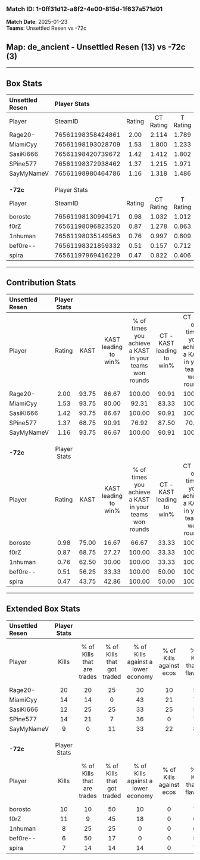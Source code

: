 ### Match ID: 1-0ff31d12-a8f2-4e00-815d-1f637a571d01  
**Match Date**: 2025-01-23  
**Teams**: Unsettled Resen vs -72c  

## **Map**: de_ancient - Unsettled Resen (13) vs -72c (3)  
---  

## Box Stats  

| **Unsettled Resen** | Player Stats      |        |           |          |       |       |       |         |        |      |     |
| :- | :- | :-: | :-: | :-: | :-: | :-: | :-: | :-: | :-: | :-: | :-: |
| Player              | SteamID           | Rating | CT Rating | T Rating | KAST  |  ADR  | Kills | Assists | Deaths | K/D  | HS% |
| Rage20-             | 76561198358424861 |  2.00  |   2.114   |  1.789   | 93.75 | 107.5 |  20   |    4    |   6    | 3.33 | 65  |
| MiamiCyy            | 76561198193028709 |  1.53  |   1.800   |  1.233   | 93.75 | 91.2  |  14   |    5    |   9    | 1.56 | 50  |
| SasiKi666           | 76561198420739672 |  1.42  |   1.412   |  1.802   | 93.75 | 99.9  |  12   |    7    |   10   | 1.20 | 75  |
| SPine577            | 76561198372938462 |  1.37  |   1.215   |  1.971   | 68.75 | 89.1  |  14   |    5    |   8    | 1.75 | 50  |
| SayMyNameV          | 76561198980464786 |  1.16  |   1.318   |  1.486   | 93.75 | 62.6  |   9   |    4    |   9    | 1.00 | 33  |
|                     |                   |        |           |          |       |       |       |         |        |      |     |
|                     |                   |        |           |          |       |       |       |         |        |      |     |
|                     |                   |        |           |          |       |       |       |         |        |      |     |
| **-72c**            | Player Stats      |        |           |          |       |       |       |         |        |      |     |
| Player              | SteamID           | Rating | CT Rating | T Rating | KAST  |  ADR  | Kills | Assists | Deaths | K/D  | HS% |
| borosto             | 76561198130994171 |  0.98  |   1.032   |  1.012   | 75.00 | 79.7  |  10   |    2    |   13   | 0.77 | 70  |
| f0rZ                | 76561198096823520 |  0.87  |   1.278   |  0.863   | 68.75 | 61.3  |  11   |    2    |   15   | 0.73 | 54  |
| 1nhuman             | 76561198035149563 |  0.76  |   0.997   |  0.809   | 62.50 | 66.9  |   8   |    4    |   13   | 0.62 | 62  |
| bef0re--            | 76561198321859332 |  0.51  |   0.157   |  0.712   | 56.25 | 55.9  |   6   |    5    |   15   | 0.40 | 33  |
| spira               | 76561197969416229 |  0.47  |   0.822   |  0.406   | 43.75 | 43.9  |   7   |    1    |   13   | 0.54 | 42  |
---  

## Contribution Stats  

| **Unsettled Resen** | Player Stats |       |                      |                                                        |                           |                                                             |                          |                                                            |
| :- | :-: | :-: | :-: | :-: | :-: | :-: | :-: | :-: |
| Player              |    Rating    | KAST  | KAST leading to win% | % of times you achieve a KAST in your teams won rounds | CT - KAST leading to win% | CT - % of times you achieve a KAST in your teams won rounds | T - KAST leading to win% | T - % of times you achieve a KAST in your teams won rounds |
| Rage20-             |     2.00     | 93.75 |        86.67         |                         100.00                         |           90.91           |                           100.00                            |          75.00           |                           100.00                           |
| MiamiCyy            |     1.53     | 93.75 |        80.00         |                         92.31                          |           83.33           |                           100.00                            |          66.67           |                           66.67                            |
| SasiKi666           |     1.42     | 93.75 |        86.67         |                         100.00                         |           90.91           |                           100.00                            |          75.00           |                           100.00                           |
| SPine577            |     1.37     | 68.75 |        90.91         |                         76.92                          |           87.50           |                            70.00                            |          100.00          |                           100.00                           |
| SayMyNameV          |     1.16     | 93.75 |        86.67         |                         100.00                         |           90.91           |                           100.00                            |          75.00           |                           100.00                           |
|                     |              |       |                      |                                                        |                           |                                                             |                          |                                                            |
|                     |              |       |                      |                                                        |                           |                                                             |                          |                                                            |
|                     |              |       |                      |                                                        |                           |                                                             |                          |                                                            |
| **-72c**            | Player Stats |       |                      |                                                        |                           |                                                             |                          |                                                            |
| Player              |    Rating    | KAST  | KAST leading to win% | % of times you achieve a KAST in your teams won rounds | CT - KAST leading to win% | CT - % of times you achieve a KAST in your teams won rounds | T - KAST leading to win% | T - % of times you achieve a KAST in your teams won rounds |
| borosto             |     0.98     | 75.00 |        16.67         |                         66.67                          |           33.33           |                           100.00                            |          11.11           |                           50.00                            |
| f0rZ                |     0.87     | 68.75 |        27.27         |                         100.00                         |           33.33           |                           100.00                            |          25.00           |                           100.00                           |
| 1nhuman             |     0.76     | 62.50 |        30.00         |                         100.00                         |           33.33           |                           100.00                            |          28.57           |                           100.00                           |
| bef0re--            |     0.51     | 56.25 |        33.33         |                         100.00                         |           50.00           |                           100.00                            |          28.57           |                           100.00                           |
| spira               |     0.47     | 43.75 |        42.86         |                         100.00                         |           50.00           |                           100.00                            |          40.00           |                           100.00                           |
---  

## Extended Box Stats  

| **Unsettled Resen** | Player Stats |                            |                            |                                    |                         |                              |                                 |        |                             |                                     |                          |                               |                            |
| :- | :-: | :-: | :-: | :-: | :-: | :-: | :-: | :-: | :-: | :-: | :-: | :-: | :-: |
| Player              |    Kills     | % of Kills that are trades | % of Kills that got traded | % of Kills against a lower economy | % of Kills against ecos | % of Kills that are flawless | % of Kills that are close duels | Deaths | % of Deaths that get traded | % of Deaths against a lower economy | % of Deaths against ecos | % of Deaths that are flawless | % of Deaths that are close |
| Rage20-             |      20      |             20             |             25             |                 30                 |           10            |              55              |                5                |   6    |             17              |                 33                  |            0             |              83               |             0              |
| MiamiCyy            |      14      |             14             |             0              |                 43                 |           21            |              79              |                7                |   9    |             44              |                 22                  |            11            |              67               |             0              |
| SasiKi666           |      12      |             25             |             25             |                 33                 |           25            |              50              |                8                |   10   |             20              |                 40                  |            0             |              20               |             30             |
| SPine577            |      14      |             21             |             7              |                 36                 |            0            |              79              |                7                |   8    |             13              |                 25                  |            0             |              75               |             13             |
| SayMyNameV          |      9       |             0              |             11             |                 33                 |           22            |              89              |                0                |   9    |             67              |                 33                  |            11            |              89               |             0              |
|                     |              |                            |                            |                                    |                         |                              |                                 |        |                             |                                     |                          |                               |                            |
|                     |              |                            |                            |                                    |                         |                              |                                 |        |                             |                                     |                          |                               |                            |
|                     |              |                            |                            |                                    |                         |                              |                                 |        |                             |                                     |                          |                               |                            |
| **-72c**            | Player Stats |                            |                            |                                    |                         |                              |                                 |        |                             |                                     |                          |                               |                            |
| Player              |    Kills     | % of Kills that are trades | % of Kills that got traded | % of Kills against a lower economy | % of Kills against ecos | % of Kills that are flawless | % of Kills that are close duels | Deaths | % of Deaths that get traded | % of Deaths against a lower economy | % of Deaths against ecos | % of Deaths that are flawless | % of Deaths that are close |
| borosto             |      10      |             10             |             50             |                 10                 |            0            |              70              |               10                |   13   |              8              |                  8                  |            0             |              62               |             8              |
| f0rZ                |      11      |             9              |             45             |                 18                 |            0            |              64              |               18                |   15   |             20              |                  7                  |            0             |              80               |             0              |
| 1nhuman             |      8       |             25             |             25             |                 0                  |            0            |              63              |                0                |   13   |             23              |                  8                  |            0             |              62               |             8              |
| bef0re--            |      6       |             50             |             17             |                 0                  |            0            |              50              |               17                |   15   |             13              |                  7                  |            0             |              67               |             7              |
| spira               |      7       |             14             |             14             |                 14                 |            0            |              71              |                0                |   13   |              8              |                  8                  |            0             |              69               |             8              |
